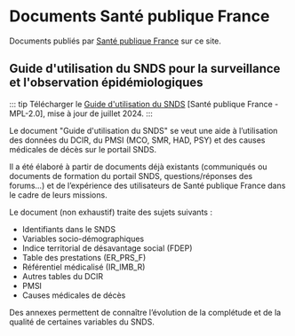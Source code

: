 # Documents Santé publique France
<!-- SPDX-License-Identifier: MPL-2.0 -->

Documents publiés par [Santé publique France](../glossaire/SpF.md) sur ce site.

## Guide d'utilisation du SNDS pour la surveillance et l'observation épidémiologiques

::: tip
Télécharger le [Guide d'utilisation du SNDS](/files/Sante_publique_France/GUIDE_SNDS_SpFrance_MPL-2.0.pdf) [Santé publique France - MPL-2.0], mise à jour de juillet 2024.
:::

Le document "Guide d'utilisation du SNDS" se veut une aide à l’utilisation des données du DCIR, du PMSI (MCO, SMR, HAD, PSY) et des causes médicales de décès sur le portail SNDS. 

Il a été élaboré à partir de documents déjà existants (communiqués ou documents de formation du portail SNDS, questions/réponses des forums…) et de l’expérience des utilisateurs de Santé publique France dans le cadre de leurs missions. 


Le document (non exhaustif) traite des sujets suivants : 
- Identifiants dans le SNDS
- Variables socio-démographiques 
- Indice territorial de désavantage social (FDEP)
- Table des prestations (ER_PRS_F)
- Référentiel médicalisé (IR_IMB_R)
- Autres tables du DCIR
- PMSI
- Causes médicales de décès 

Des annexes permettent de connaître l’évolution de la complétude et de la qualité de certaines variables du SNDS.
